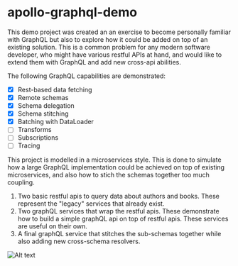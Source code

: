 # apollo-graphql-demo

This demo project was created an an exercise to become personally familiar with GraphQL but also to explore how it could be added on top of an existing solution.  This is a common problem for any modern software developer, who might have various restful APIs at hand, and would like to extend them with GraphQL and add new cross-api abilities.  

The following GraphQL capabilities are demonstrated:
- [x] Rest-based data fetching
- [x] Remote schemas
- [x] Schema delegation
- [x] Schema stitching
- [x] Batching with DataLoader
- [ ] Transforms
- [ ] Subscriptions
- [ ] Tracing

This project is modelled in a microservices style.  This is done to simulate how a large GraphQL implementation could be achieved on top of existing microservices, and also how to stich the schemas together too much coupling.  

1. Two basic restful apis to query data about authors and books.  These represent the "legacy" services that already exist.
1. Two graphQL services that wrap the restful apis.  These demonstrate how to build a simple graphQL api on top of restful apis.  These services are useful on their own.
1. A final graphQL service that stitches the sub-schemas together while also adding new cross-schema resolvers.

![Alt text](https://g.gravizo.com/svg?digraph%20G%20{;%20%20%20%20rankdir=LR;%20%20%20%20node[shape=box];%20%20%22Final%20GQL%22%20-%3E%20{%22Authors%20GQL%22,%20%22Books%20GQL%22}%20[label=delegate];%20%20%22Authors%20GQL%22%20-%3E%20%22Authors%20restful%20API%22;%20%20%22Books%20GQL%22%20-%3E%20%22Books%20restful%20API%22;%20%20})
